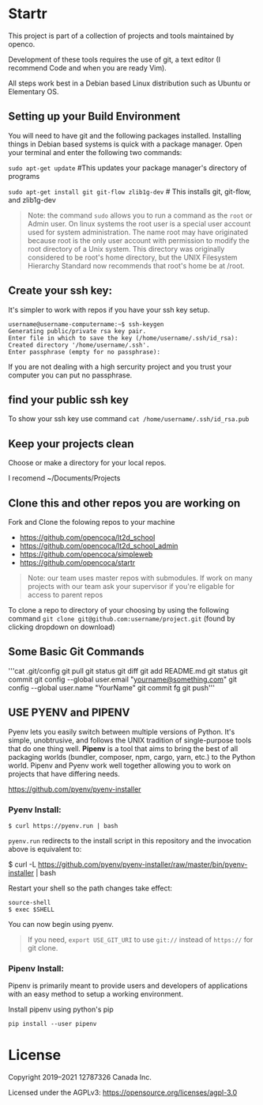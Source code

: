 # Startr

This project is part of a collection of projects and tools maintained by openco.

Development of these tools requires the use of git, a text editor (I recommend Code and when you are ready Vim).

All steps work best in a Debian based Linux distribution such as Ubuntu or Elementary OS.



## Setting up your Build Environment 

You will need to have git and the following packages installed. Installing things in Debian based systems is quick with a package manager. Open your terminal and enter the following two commands:

`sudo apt-get update` #This updates your package manager's directory of programs

`sudo apt-get install git git-flow zlib1g-dev` # This installs git, git-flow, and zlib1g-dev

> Note: the command `sudo` allows you to run a command as the `root` or Admin user. On linux systems the root user is a special user account used for system administration. The name root may have originated because root is the only user account with permission to modify the root directory of a Unix system. This directory was originally considered to be root's home directory, but the UNIX Filesystem Hierarchy Standard now recommends that root's home be at /root.



## Create your ssh key:

It's simpler to work with repos if you have your ssh key setup. 

```
username@username-computername:~$ ssh-keygen
Generating public/private rsa key pair.
Enter file in which to save the key (/home/username/.ssh/id_rsa):                     
Created directory '/home/username/.ssh'.
Enter passphrase (empty for no passphrase): 
```

If you are not dealing with a high sercurity project and you trust your computer you can put no passphrase.

## find your public ssh key 

To show your ssh key use command  `cat /home/username/.ssh/id_rsa.pub`

## Keep your projects clean

Choose or make a directory for your local repos.

I recomend ~/Documents/Projects

## Clone this and other repos you are working on

Fork and Clone the folowing repos to your machine

* https://github.com/opencoca/lt2d_school
* https://github.com/opencoca/lt2d_school_admin
* https://github.com/opencoca/simpleweb
* https://github.com/opencoca/startr

> Note: our team uses master repos with submodules. If work on many projects with our team ask your supervisor if you're eligable for access to parent repos

To clone a repo to directory of your choosing by using the following command
`git clone git@github.com:username/project.git` (found by clicking dropdown on download)

## Some Basic Git Commands

'''cat .git/config
git pull
git status 
git diff
git add README.md 
git status
git commit
git config --global user.email "yourname@something.com"
git config --global user.name "YourName"
git commit
fg
git push'''


## USE PYENV and PIPENV

Pyenv lets you easily switch between multiple versions of Python. It's simple, unobtrusive, and follows the UNIX tradition of single-purpose tools that do one thing well. **Pipenv** is a tool that aims to bring the best of all packaging worlds (bundler, composer, npm, cargo, yarn, etc.) to the Python world. Pipenv and Pyenv work well together allowing you to work on projects that  have differing needs.

https://github.com/pyenv/pyenv-installer

### Pyenv Install:

```source-shell
$ curl https://pyenv.run | bash
```

`pyenv.run` redirects to the install script in this repository and the invocation above is equivalent to:

$ curl -L https://github.com/pyenv/pyenv-installer/raw/master/bin/pyenv-installer | bash

Restart your shell so the path changes take effect:

```
source-shell
$ exec $SHELL
```

You can now begin using pyenv.

> If you need, `export USE_GIT_URI` to use `git://` instead of `https://` for git clone.

### Pipenv Install:

Pipenv is primarily meant to provide users and developers of applications with an easy method to setup a working environment. 

Install pipenv using python's pip

`pip install --user pipenv`



# License
Copyright 2019–2021 12787326 Canada Inc.

Licensed under the AGPLv3: https://opensource.org/licenses/agpl-3.0
